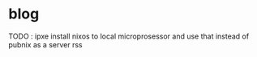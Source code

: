 # blog
TODO :
ipxe install nixos to local microprosessor and use that instead of pubnix as a server
rss